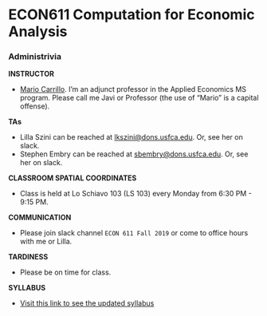 # ECON611 Computation for Economic Analysis

### Administrivia

**INSTRUCTOR** 
* [Mario Carrillo](https://www.usfca.edu/faculty/mario-carrillo). I’m an adjunct professor in the Applied Economics MS program.  Please call me Javi or Professor (the use of “Mario” is a capital offense). 

**TAs** 
* Lilla Szini can be reached at lkszini@dons.usfca.edu. Or, see her on slack.
* Stephen Embry can be reached at sbembry@dons.usfca.edu. Or, see her on slack.

**CLASSROOM SPATIAL COORDINATES**
* Class is held at Lo Schiavo 103 (LS 103) every Monday from 6:30 PM - 9:15 PM.

**COMMUNICATION** 
* Please join slack channel `ECON 611 Fall 2019` or come to office hours with me or Lilla.

**TARDINESS** 
* Please be on time for class. 

**SYLLABUS**
* [Visit this link to see the updated syllabus](https://github.com/majacaci00/ECON611/tree/master/syllabus)
